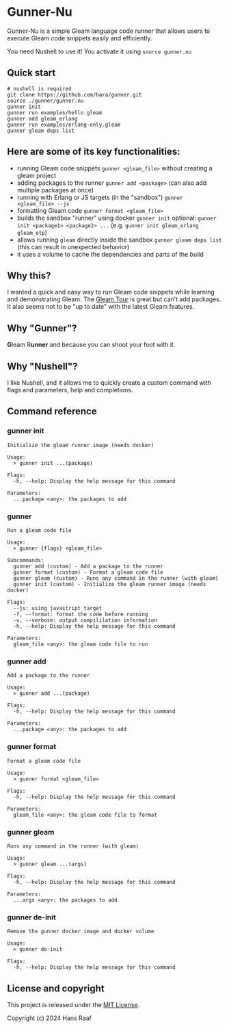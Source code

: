 # Gunner-Nu

Gunner-Nu is a simple Gleam language code runner that allows users to execute Gleam code snippets easily and efficiently.

You need Nushell to use it! You activate it using `source gunner.nu`

## Quick start

```
# nushell is required
git clone https://github.com/hara/gunner.git
source ./gunner/gunner.nu
gunner init
gunner run examples/hello.gleam
gunner add gleam_erlang
gunner run examples/erlang-only.gleam
gunner gleam deps list
```

## Here are some of its key functionalities:

* running Gleam code snippets `gunner <gleam_file>` without creating a gleam project
* adding packages to the runner `gunner add <package>` (can also add multiple packages at once)
* running with Erlang or JS targets (in the "sandbox") `gunner <gleam_file> --js`
* formatting Gleam code `gunner format <gleam_file>`
* builds the sandbox "runner" using docker `gunner init` optional: `gunner init <package1> <package2> ...` (e.g. `gunner init gleam_erlang gleam_otp`)
* allows running `gleam` directly inside the sandbox `gunner gleam deps list` (this can result in unexpected behavior)
* it uses a volume to cache the dependencies and parts of the build

## Why this?

I wanted a quick and easy way to run Gleam code snippets while learning and demonstrating Gleam. The [Gleam Tour](https://tour.gleam.run/) is great but can't add packages. It also seems not to be "up to date" with the latest Gleam features.

## Why "Gunner"?

**G**leam R**unner** and because you can shoot your foot with it.

## Why "Nushell"?

I like Nushell, and it allows me to quickly create a custom command with flags and parameters, help and completions.

## Command reference

### gunner init

```
Initialize the gleam runner image (needs docker)

Usage:
  > gunner init ...(package) 

Flags:
  -h, --help: Display the help message for this command

Parameters:
  ...package <any>: the packages to add
```

### gunner

```
Run a gleam code file

Usage:
  > gunner {flags} <gleam_file> 

Subcommands:
  gunner add (custom) - Add a package to the runner
  gunner format (custom) - Format a gleam code file
  gunner gleam (custom) - Runs any command in the runner (with gleam)
  gunner init (custom) - Initialize the gleam runner image (needs docker)

Flags:
  --js: using javastript target
  -f, --format: format the code before running
  -v, --verbose: output compililation information
  -h, --help: Display the help message for this command

Parameters:
  gleam_file <any>: the gleam code file to run
```

### gunner add

```
Add a package to the runner

Usage:
  > gunner add ...(package) 

Flags:
  -h, --help: Display the help message for this command

Parameters:
  ...package <any>: the packages to add
```

### gunner format

```
Format a gleam code file

Usage:
  > gunner format <gleam_file> 

Flags:
  -h, --help: Display the help message for this command

Parameters:
  gleam_file <any>: the gleam code file to format
```

### gunner gleam

```
Runs any command in the runner (with gleam)

Usage:
  > gunner gleam ...(args) 

Flags:
  -h, --help: Display the help message for this command

Parameters:
  ...args <any>: the packages to add
```

### gunner de-init

```
Remove the gunner docker image and docker volume

Usage:
  > gunner de-init 

Flags:
  -h, --help: Display the help message for this command
```

## License and copyright

This project is released under the [MIT License](LICENSE.md).

Copyright (c) 2024 Hans Raaf
